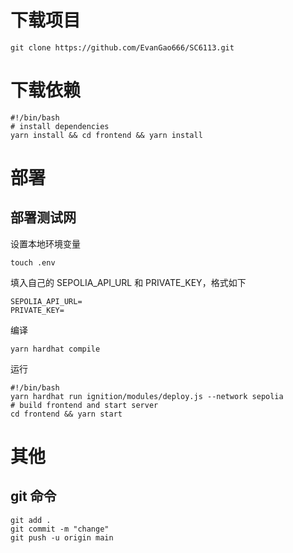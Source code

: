 # 下载项目

```shell
git clone https://github.com/EvanGao666/SC6113.git
```

# 下载依赖

```shell
#!/bin/bash
# install dependencies
yarn install && cd frontend && yarn install
```

# 部署

## 部署测试网

设置本地环境变量

```shell
touch .env
```

填入自己的 SEPOLIA_API_URL 和 PRIVATE_KEY，格式如下

```
SEPOLIA_API_URL=
PRIVATE_KEY=
```

编译

```shell
yarn hardhat compile
```

运行

```shell
#!/bin/bash
yarn hardhat run ignition/modules/deploy.js --network sepolia
# build frontend and start server
cd frontend && yarn start
```

# 其他

## git 命令

```shell
git add .
git commit -m "change"
git push -u origin main
```
